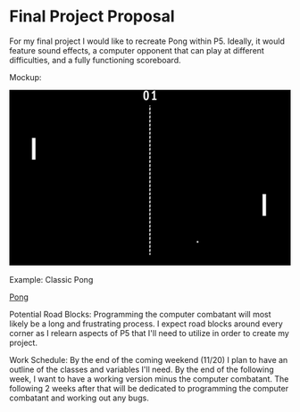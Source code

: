 # Final Project Proposal

For my final project I would like to recreate Pong within P5. Ideally, it would feature sound effects, a computer opponent that can play at different difficulties, and a fully functioning scoreboard.

Mockup:

![Screenshot](https://github.com/ISmckay/ISmckay.github.io/blob/master/pong_concept.jpg)

Example: Classic Pong

[Pong](https://www.youtube.com/watch?v=it0sf4CMDeM)

Potential Road Blocks:
Programming the computer combatant will most likely be a long and frustrating process. I expect road blocks around every corner as I relearn aspects of P5 that I'll need to utilize in order to create my project.

Work Schedule:
By the end of the coming weekend (11/20) I plan to have an outline of the classes and variables I'll need. By the end of the following week, I want to have a working version minus the computer combatant. The following 2 weeks after that will be dedicated to programming the computer combatant and working out any bugs.
